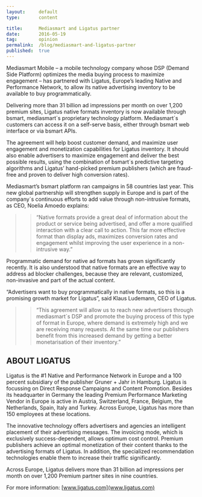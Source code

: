 ```yaml
---
layout:     default
type:       content

title:      Mediasmart and Ligatus partner
date:       2016-05-19
tag:        opinion
permalink:  /blog/mediasmart-and-ligatus-partner
published:  true
---
```


Mediasmart Mobile – a mobile technology company whose DSP (Demand Side Platform) optimizes the media buying process to maximize engagement – has partnered with Ligatus, Europe’s leading Native and Performance Network, to allow its native advertising inventory to be available to buy programmatically.

Delivering more than 31 billion ad impressions per month on over 1,200 premium sites, Ligatus native formats inventory is now available through bsmart, mediasmart´s proprietary technology platform. Mediasmart´s customers can access it on a self-serve basis, either through bsmart web interface or via bsmart APIs.

The agreement will help boost customer demand, and maximize user engagement and monetization capabilities for Ligatus inventory. It should also enable advertisers to maximize engagement and deliver the best possible results, using the combination of bsmart´s predictive targeting algorithms and Ligatus’ hand-picked premium publishers (which are fraud-free and proven to deliver high conversion rates).

Mediasmart’s bsmart platform ran campaigns in 58 countries last year. This new global partnership will strengthen supply in Europe and is part of the company´s continuous efforts to add value through non-intrusive formats, as CEO, Noelia Amoedo explains:

>> “Native formats provide a great deal of information about the product or service being advertised, and offer a more qualified interaction with a clear call to action. This far more effective format than display ads, maximizes conversion rates and engagement whilst improving the user experience in a non-intrusive way.”

Programmatic demand for native ad formats has grown significantly recently. It is also understood that native formats are an effective way to address ad blocker challenges, because they are relevant, customized, non-invasive and part of the actual content.

“Advertisers want to buy programmatically in native formats, so this is a promising growth market for Ligatus”, said Klaus Ludemann, CEO of Ligatus.

>> “This agreement will allow us to reach new advertisers through mediasmart´s DSP and promote the buying process of this type of format in Europe, where demand is extremely high and we are receiving many requests. At the same time our publishers benefit from this increased demand by getting a better monetarisation of their inventory.”


## ABOUT LIGATUS

Ligatus is the #1 Native and Performance Network in Europe and a 100 percent subsidiary of the publisher Gruner + Jahr in Hamburg. Ligatus is focussing on Direct Response Campaigns and Content Promotion. Besides its headquarter in Germany the leading Premium Performance Marketing Vendor in Europe is active in Austria, Switzerland, France, Belgium, the Netherlands, Spain, Italy and Turkey. Across Europe, Ligatus has more than 150 employees at these locations.

The innovative technology offers advertisers and agencies an intelligent placement of their advertising messages. The invoicing mode, which is exclusively success-dependent, allows optimum cost control. Premium publishers achieve an optimal monetization of their content thanks to the advertising formats of Ligatus. In addition, the specialized recommendation technologies enable them to increase their traffic significantly.

Across Europe, Ligatus delivers more than 31 billion ad impressions per month on over 1,200 Premium partner sites in nine countries.

For more information: [www.ligatus.com](www.ligatus.com)
